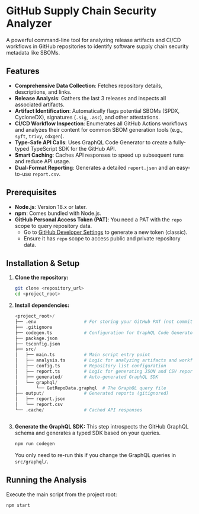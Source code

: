 # GitHub Supply Chain Security Analyzer

A powerful command-line tool for analyzing release artifacts and CI/CD workflows in GitHub repositories to identify software supply chain security metadata like SBOMs.

## Features

- **Comprehensive Data Collection**: Fetches repository details, descriptions, and links.
- **Release Analysis**: Gathers the last 3 releases and inspects all associated artifacts.
- **Artifact Identification**: Automatically flags potential SBOMs (SPDX, CycloneDX), signatures (`.sig`, `.asc`), and other attestations.
- **CI/CD Workflow Inspection**: Enumerates all GitHub Actions workflows and analyzes their content for common SBOM generation tools (e.g., `syft`, `trivy`, `cdxgen`).
- **Type-Safe API Calls**: Uses GraphQL Code Generator to create a fully-typed TypeScript SDK for the GitHub API.
- **Smart Caching**: Caches API responses to speed up subsequent runs and reduce API usage.
- **Dual-Format Reporting**: Generates a detailed `report.json` and an easy-to-use `report.csv`.

## Prerequisites

- **Node.js**: Version 18.x or later.
- **npm**: Comes bundled with Node.js.
- **GitHub Personal Access Token (PAT)**: You need a PAT with the `repo` scope to query repository data.
  - Go to [GitHub Developer Settings](https://github.com/settings/tokens) to generate a new token (classic).
  - Ensure it has `repo` scope to access public and private repository data.

## Installation & Setup

1. **Clone the repository:**

    ```bash
    git clone <repository_url>
    cd <project_root>
    ```

2. **Install dependencies:**

    ```s
    <project_root>/
    ├── .env                  # For storing your GitHub PAT (not committed)
    ├── .gitignore
    ├── codegen.ts            # Configuration for GraphQL Code Generator
    ├── package.json
    ├── tsconfig.json
    ├── src/
    │   ├── main.ts           # Main script entry point
    │   ├── analysis.ts       # Logic for analyzing artifacts and workflows
    │   ├── config.ts         # Repository list configuration
    │   ├── report.ts         # Logic for generating JSON and CSV reports
    │   ├── generated/        # Auto-generated GraphQL SDK
    │   └── graphql/
    │       └── GetRepoData.graphql  # The GraphQL query file
    ├── output/               # Generated reports (gitignored)
    │   ├── report.json
    │   └── report.csv
    └── .cache/               # Cached API responses
    ```
    ```

5. **Generate the GraphQL SDK:**
    This step introspects the GitHub GraphQL schema and generates a typed SDK based on your queries.

    ```bash
    npm run codegen
    ```

    You only need to re-run this if you change the GraphQL queries in `src/graphql/`.

## Running the Analysis

Execute the main script from the project root:

```bash
npm start
```
